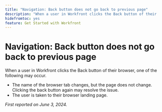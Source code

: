 ```yaml
---
title: "Navigation: Back button does not go back to previous page"
description: "When a user in Workfront clicks the Back button of their browser, it does not function as expected."
hidefromtoc: yes
feature: Get Started with Workfront
---
```


# Navigation: Back button does not go back to previous page

When a user in Workfront clicks the Back button of their browser, one of the following may occur.

* The name of the browser tab changes, but the page does not change. Clicking the back button again may resolve the issue.
* The user is taken to their browser landing page.

_First reported on June 3, 2024._
